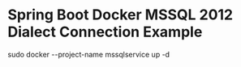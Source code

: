 # Spring Boot Docker MSSQL 2012 Dialect Connection Example

sudo docker --project-name mssqlservice up -d